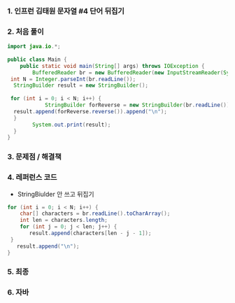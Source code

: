 ### 1. 인프런 김태원 문자열 #4 단어 뒤집기

### 2. 처음 풀이

``` java
import java.io.*;  
  
public class Main {  
    public static void main(String[] args) throws IOException {  
        BufferedReader br = new BufferedReader(new InputStreamReader(System.in));  
 int N = Integer.parseInt(br.readLine());  
  StringBuilder result = new StringBuilder();  
  
 for (int i = 0; i < N; i++) {  
            StringBuilder forReverse = new StringBuilder(br.readLine());  
  result.append(forReverse.reverse()).append("\n");  
  }  
        System.out.print(result);  
  }  
}
```

### 3. 문제점 / 해결책

### 4. 레퍼런스 코드
 * StringBiulder 안 쓰고 뒤집기
 ``` java
 for (int i = 0; i < N; i++) {  
	 char[] characters = br.readLine().toCharArray();  
	 int len = characters.length;  
	 for (int j = 0; j < len; j++) {  
        result.append(characters[len - j - 1]);  
  }  	
    result.append("\n");  
}
```
### 5. 최종

### 6. 자바

<!--stackedit_data:
eyJoaXN0b3J5IjpbLTE5NTEzMzQzNDUsLTI1MjE5NzkyMSwtMT
gzNDExMjc0MF19
-->